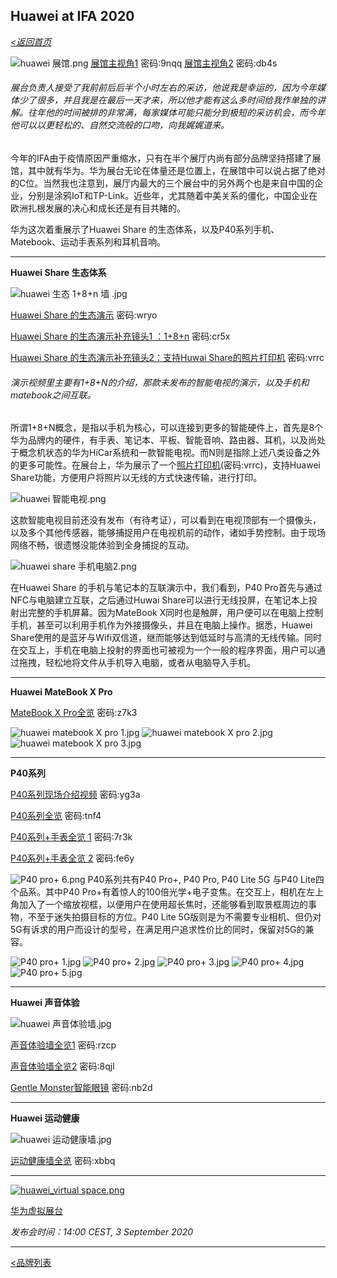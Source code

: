 ## Huawei at IFA 2020

_[<返回首页](https://github.com/Jeremiah-Y/IFA2020/blob/master/IFA%202020%20%E6%8A%A5%E9%81%93%E8%AE%A1%E5%88%92/IFA2020%20%E6%8A%A5%E9%81%93%E8%AE%A1%E5%88%92.md)_


![huawei 展馆.png](https://github.com/Jeremiah-Y/IFA2020/blob/master/IFA%202020%20%E6%8A%A5%E9%81%93%E8%AE%A1%E5%88%92/img/9.5/huawei%20pic/huawei%20%E5%B1%95%E9%A6%86.png)
[展馆主视角1](https://pan.baidu.com/s/1tz22wQifJn1yWnvkCTX48A)  密码:9nqq
[展馆主视角2](https://pan.baidu.com/s/1v34XER9mlSLZfmidTIlRzQ)  密码:db4s

###### _展台负责人接受了我前前后后半个小时左右的采访，他说我是幸运的，因为今年媒体少了很多，并且我是在最后一天才来，所以他才能有这么多时间给我作单独的讲解。往年他的时间被排的非常满，每家媒体可能只能分到极短的采访机会，而今年他可以以更轻松的、自然交流般的口吻，向我娓娓道来。_

今年的IFA由于疫情原因严重缩水，只有在半个展厅内尚有部分品牌坚持搭建了展馆，其中就有华为。华为展台无论在体量还是位置上，在展馆中可以说占据了绝对的C位。当然我也注意到，展厅内最大的三个展台中的另外两个也是来自中国的企业，分别是涂鸦IoT和TP-Link。近些年，尤其随着中美关系的僵化，中国企业在欧洲扎根发展的决心和成长还是有目共睹的。


华为这次着重展示了Huawei Share 的生态体系，以及P40系列手机、Matebook、运动手表系列和耳机音响。


---
**Huawei Share 生态体系**

![huawei 生态 1+8+n 墙 .jpg](https://github.com/Jeremiah-Y/IFA2020/blob/master/IFA%202020%20%E6%8A%A5%E9%81%93%E8%AE%A1%E5%88%92/img/9.5/huawei%20pic/huawei%20%E7%94%9F%E6%80%81%201%2B8%2Bn%20%E5%A2%99%20.jpg) 

[Huawei Share 的生态演示](https://pan.baidu.com/s/1fLXTCGEqzoYmOKJsXzWNlg)   密码:wryo 

[Huawei Share 的生态演示补充镜头1 ：1+8+n](https://pan.baidu.com/s/1kxPFR0l0HqyRVPdjKRYPVA)   密码:cr5x

[Huawei Share 的生态演示补充镜头2：支持Huwai Share的照片打印机](https://pan.baidu.com/s/1npBEJ22QBc990zO-qeZ5Uw)  密码:vrrc

###### _演示视频里主要有1+8+N的介绍，那款未发布的智能电视的演示，以及手机和matebook之间互联。_


所谓1+8+N概念，是指以手机为核心，可以连接到更多的智能硬件上，首先是8个华为品牌内的硬件，有手表、笔记本、平板、智能音响、路由器、耳机，以及尚处于概念机状态的华为HiCar系统和一款智能电视。而N则是指除上述八类设备之外的更多可能性。在展台上，华为展示了一个[照片打印机](https://pan.baidu.com/s/1npBEJ22QBc990zO-qeZ5Uw)(密码:vrrc)，支持Huawei Share功能，方便用户将照片以无线的方式快速传输，进行打印。

![huawei 智能电视.png](https://github.com/Jeremiah-Y/IFA2020/blob/master/IFA%202020%20%E6%8A%A5%E9%81%93%E8%AE%A1%E5%88%92/img/9.5/huawei%20pic/huawei%20%E6%99%BA%E8%83%BD%E7%94%B5%E8%A7%86.png)

这款智能电视目前还没有发布（有待考证），可以看到在电视顶部有一个摄像头，以及多个其他传感器，能够捕捉用户在电视机前的动作，诸如手势控制。由于现场网络不畅，很遗憾没能体验到全身捕捉的互动。

![huawei share 手机电脑2.png](https://github.com/Jeremiah-Y/IFA2020/blob/master/IFA%202020%20%E6%8A%A5%E9%81%93%E8%AE%A1%E5%88%92/img/9.5/huawei%20pic/huawei%20share%20%E6%89%8B%E6%9C%BA%E7%94%B5%E8%84%912.png)

在Huawei Share 的手机与笔记本的互联演示中，我们看到，P40 Pro首先与通过NFC与电脑建立互联，之后通过Huwai Share可以进行无线投屏，在笔记本上投射出完整的手机屏幕。因为MateBook X同时也是触屏，用户便可以在电脑上控制手机，甚至可以利用手机作为外接摄像头，并且在电脑上操作。据悉，Huawei Share使用的是蓝牙与Wifi双信道，继而能够达到低延时与高清的无线传输。同时在交互上，手机在电脑上投射的界面也可被视为一个一般的程序界面，用户可以通过拖拽，轻松地将文件从手机导入电脑，或者从电脑导入手机。

---
**Huawei MateBook X Pro**

[MateBook X Pro全览](https://pan.baidu.com/s/1kcyKn8XVJE83gDKnxcfhgA)   密码:z7k3

![huawei matebook X pro 1.jpg](https://github.com/Jeremiah-Y/IFA2020/blob/master/IFA%202020%20%E6%8A%A5%E9%81%93%E8%AE%A1%E5%88%92/img/9.5/huawei%20pic/huawei%20matebook%20X%20pro%201.jpg)
![huawei matebook X pro 2.jpg](https://github.com/Jeremiah-Y/IFA2020/blob/master/IFA%202020%20%E6%8A%A5%E9%81%93%E8%AE%A1%E5%88%92/img/9.5/huawei%20pic/huawei%20matebook%20X%20pro%202.jpg)
![huawei matebook X pro 3.jpg](https://github.com/Jeremiah-Y/IFA2020/blob/master/IFA%202020%20%E6%8A%A5%E9%81%93%E8%AE%A1%E5%88%92/img/9.5/huawei%20pic/huawei%20matebook%20X%20pro%203.jpg) 

---

**P40系列**

[P40系列现场介绍视频](https://pan.baidu.com/s/1NHw_B9tJlTsMvCAdQNCD7g)   密码:yg3a

[P40系列全览](https://pan.baidu.com/s/1omiFfVVWPq1bx7GNjyB40Q)   密码:tnf4

[P40系列+手表全览 1](https://pan.baidu.com/s/1b4JqLrZzQ7lRUymFZ1amFQ)   密码:7r3k

[P40系列+手表全览 2](https://pan.baidu.com/s/1ymBie-GhggRWV7_yFYOmnQ) 密码:fe6y


![P40 pro+ 6.png](https://github.com/Jeremiah-Y/IFA2020/blob/master/IFA%202020%20%E6%8A%A5%E9%81%93%E8%AE%A1%E5%88%92/img/9.5/huawei%20pic/P40%20pro%2B%206.png)
P40系列共有P40 Pro+, P40 Pro, P40 Lite 5G 与P40 Lite四个品系。其中P40 Pro+有着惊人的100倍光学+电子变焦。在交互上，相机在左上角加入了一个缩放视框，以便用户在使用超长焦时，还能够看到取景框周边的事物，不至于迷失拍摄目标的方位。P40 Lite 5G版则是为不需要专业相机、但仍对5G有诉求的用户而设计的型号，在满足用户追求性价比的同时，保留对5G的兼容。


![P40 pro+ 1.jpg](https://github.com/Jeremiah-Y/IFA2020/blob/master/IFA%202020%20%E6%8A%A5%E9%81%93%E8%AE%A1%E5%88%92/img/9.5/huawei%20pic/P40%20pro%2B%201.jpg)
![P40 pro+ 2.jpg](https://github.com/Jeremiah-Y/IFA2020/blob/master/IFA%202020%20%E6%8A%A5%E9%81%93%E8%AE%A1%E5%88%92/img/9.5/huawei%20pic/P40%20pro%2B%202.jpg)
![P40 pro+ 3.jpg](https://github.com/Jeremiah-Y/IFA2020/blob/master/IFA%202020%20%E6%8A%A5%E9%81%93%E8%AE%A1%E5%88%92/img/9.5/huawei%20pic/P40%20pro%2B%203.jpg)
![P40 pro+ 4.jpg](https://github.com/Jeremiah-Y/IFA2020/blob/master/IFA%202020%20%E6%8A%A5%E9%81%93%E8%AE%A1%E5%88%92/img/9.5/huawei%20pic/P40%20pro%2B%204.jpg)
![P40 pro+ 5.jpg](https://github.com/Jeremiah-Y/IFA2020/blob/master/IFA%202020%20%E6%8A%A5%E9%81%93%E8%AE%A1%E5%88%92/img/9.5/huawei%20pic/P40%20pro%2B%205.jpg)

---
**Huawei 声音体验**

![huawei 声音体验墙.jpg](https://github.com/Jeremiah-Y/IFA2020/blob/master/IFA%202020%20%E6%8A%A5%E9%81%93%E8%AE%A1%E5%88%92/img/9.5/huawei%20pic/huawei%20%E5%A3%B0%E9%9F%B3%E4%BD%93%E9%AA%8C%E5%A2%99.jpg)

[声音体验墙全览1](https://pan.baidu.com/s/1iTrSKlvuUspHvuAXEw8WIg)  密码:rzcp

[声音体验墙全览2](https://pan.baidu.com/s/1-49LTLPaeuf8Hbvw3XFCdw)  密码:8qjl

[Gentle Monster智能眼镜](https://pan.baidu.com/s/1GRT2BZRGVOWwnyMy0SWYeA)  密码:nb2d

---

**Huawei 运动健康**

![huawei 运动健康墙.jpg](https://github.com/Jeremiah-Y/IFA2020/blob/master/IFA%202020%20%E6%8A%A5%E9%81%93%E8%AE%A1%E5%88%92/img/9.5/huawei%20pic/huawei%20%E8%BF%90%E5%8A%A8%E5%81%A5%E5%BA%B7%E5%A2%99.jpg)

[运动健康墙全览](https://pan.baidu.com/s/14GIiHVzrTgbI2afMN-wndA) 密码:xbbq



---
[![huawei_virtual space.png](https://github.com/Jeremiah-Y/IFA2020/blob/master/IFA%202020%20%E6%8A%A5%E9%81%93%E8%AE%A1%E5%88%92/img/by%20brands/Huawei/huawei_virtual%20space.png)](https://consumer.huawei.com/en/campaign/together-2020/1-8-n/?utm_campaign=ifa&utm_medium=ownmedia&utm_source=ifa-virtual-space)

[华为虚拟展台](https://consumer.huawei.com/en/campaign/together-2020/1-8-n/?utm_campaign=ifa&utm_medium=ownmedia&utm_source=ifa-virtual-space)


_发布会时间：14:00 CEST, 3 September 2020_

---


[<品牌列表](https://github.com/Jeremiah-Y/IFA2020/blob/master/IFA%202020%20%E6%8A%A5%E9%81%93%E8%AE%A1%E5%88%92/4%20IFA%202020%20%E5%93%81%E7%89%8C%E5%88%97%E8%A1%A8.md)
